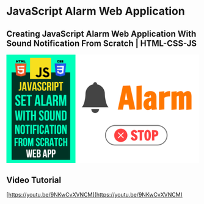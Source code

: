# JavaScript Alarm Web Application
## Creating JavaScript Alarm Web Application With Sound Notification From Scratch | HTML-CSS-JS

![Thumbnail](https://raw.githubusercontent.com/saeedkohansal/JavaScript-Alarm-Web-Application/main/JavaScript%20Alarm%20Web%20Application.png "Thumbnail")
## Video Tutorial

[https://youtu.be/9NKwCvXVNCM](https://youtu.be/9NKwCvXVNCM)
